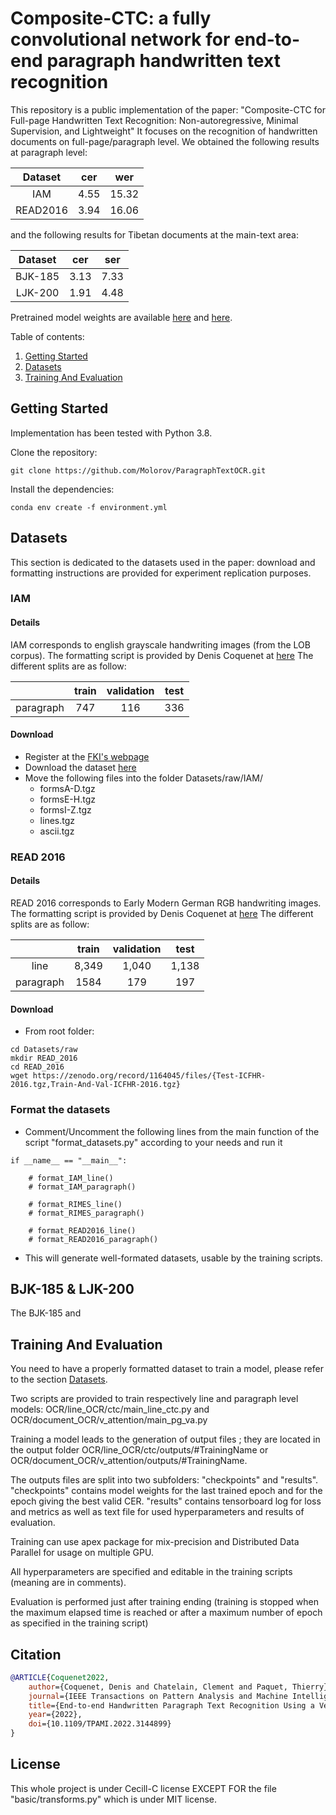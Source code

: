 # Composite-CTC: a fully convolutional network for end-to-end paragraph handwritten text recognition
This repository is a public implementation of the paper: "Composite-CTC for Full-page Handwritten Text Recognition: Non-autoregressive, Minimal Supervision, and Lightweight"
It focuses on the recognition of handwritten documents on full-page/paragraph level.
We obtained the following results at paragraph level:

|  Dataset  |  cer |  wer  |
|:------------:|:----:|:-----:|
|      IAM     | 4.55 | 15.32 |
|   READ2016   | 3.94 | 16.06 |

and the following results for Tibetan documents at the main-text area:

|  Dataset  |  cer |  ser  |
|:------------:|:----:|:-----:|
|  BJK-185     | 3.13 | 7.33 |
|  LJK-200     | 1.91 | 4.48 |

Pretrained model weights are available [here](https://git.litislab.fr/dcoquenet/VerticalAttentionNetwork) and [here](https://zenodo.org/record/7244431).

Table of contents:
1. [Getting Started](#Getting-Started)
2. [Datasets](#Datasets)
3. [Training And Evaluation](#Training-and-evaluation)

## Getting Started
Implementation has been tested with Python 3.8.

Clone the repository:

```
git clone https://github.com/Molorov/ParagraphTextOCR.git
```

Install the dependencies:

```
conda env create -f environment.yml
```


## Datasets
This section is dedicated to the datasets used in the paper: download and formatting instructions are provided 
for experiment replication purposes.

### IAM

#### Details

IAM corresponds to english grayscale handwriting images (from the LOB corpus).
The formatting script is provided by Denis Coquenet at [here](https://github.com/FactoDeepLearning/VerticalAttentionOCR)
The different splits are as follow:

|           | train | validation |  test |
|:---------:|:-----:|:----------:|:-----:|
| paragraph |  747  |     116    |  336  |

#### Download


- Register at the [FKI's webpage](https://fki.tic.heia-fr.ch/databases/iam-handwriting-database)
- Download the dataset [here](https://fki.tic.heia-fr.ch/databases/download-the-iam-handwriting-database) 
- Move the following files into the folder Datasets/raw/IAM/
    - formsA-D.tgz
    - formsE-H.tgz
    - formsI-Z.tgz
    - lines.tgz
    - ascii.tgz

### READ 2016

#### Details
READ 2016 corresponds to Early Modern German RGB handwriting images.
The formatting script is provided by Denis Coquenet at [here](https://github.com/FactoDeepLearning/VerticalAttentionOCR)
The different splits are as follow:

|           | train | validation |  test |
|:---------:|:-----:|:----------:|:-----:|
|    line   | 8,349 |  1,040    | 1,138|
| paragraph |  1584 |     179    | 197 |

#### Download

- From root folder:

```
cd Datasets/raw
mkdir READ_2016
cd READ_2016
wget https://zenodo.org/record/1164045/files/{Test-ICFHR-2016.tgz,Train-And-Val-ICFHR-2016.tgz}
```


### Format the datasets

- Comment/Uncomment the following lines from the main function of the script "format_datasets.py" according to your needs and run it

```
if __name__ == "__main__":

    # format_IAM_line()
    # format_IAM_paragraph()

    # format_RIMES_line()
    # format_RIMES_paragraph()

    # format_READ2016_line()
    # format_READ2016_paragraph()
```

- This will generate well-formated datasets, usable by the training scripts.

## BJK-185 & LJK-200
The BJK-185 and 


## Training And Evaluation
You need to have a properly formatted dataset to train a model, please refer to the section [Datasets](#Datasets). 

Two scripts are provided to train respectively line and paragraph level models: OCR/line_OCR/ctc/main_line_ctc.py and OCR/document_OCR/v_attention/main_pg_va.py

Training a model leads to the generation of output files ; they are located in the output folder OCR/line_OCR/ctc/outputs/#TrainingName or OCR/document_OCR/v_attention/outputs/#TrainingName.

The outputs files are split into two subfolders: "checkpoints" and "results". "checkpoints" contains model weights for the last trained epoch and for the epoch giving the best valid CER.
"results" contains tensorboard log for loss and metrics as well as text file for used hyperparameters and results of evaluation.

Training can use apex package for mix-precision and Distributed Data Parallel for usage on multiple GPU.

All hyperparameters are specified and editable in the training scripts (meaning are in comments).

Evaluation is performed just after training ending (training is stopped when the maximum elapsed time is reached or after a maximum number of epoch as specified in the training script)

## Citation

```bibtex
@ARTICLE{Coquenet2022,
    author={Coquenet, Denis and Chatelain, Clement and Paquet, Thierry},
    journal={IEEE Transactions on Pattern Analysis and Machine Intelligence},
    title={End-to-end Handwritten Paragraph Text Recognition Using a Vertical Attention Network},
    year={2022},
    doi={10.1109/TPAMI.2022.3144899}
}
```

## License

This whole project is under Cecill-C license EXCEPT FOR the file "basic/transforms.py" which is under MIT license.
